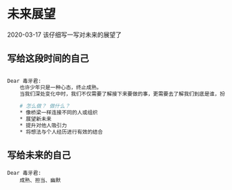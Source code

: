 <!--
 * @Author: DuYa
 * @LastEditors: DuYa
 -->

# 未来展望

2020-03-17 该仔细写一写对未来的展望了

## 写给这段时间的自己

```bash

Dear 毒牙君:
    也许少年只是一种心态，终止成熟。
    当我们深处变化中时，我们不仅需要了解接下来要做的事，更需要去了解我们到底是谁，扮演什么样的角色，这样才能更有效的改变我们自己的风格。

    # 怎么做？ 做什么？
    * 像桥梁一样连接不同的人或组织
    * 展望新未来
    * 提升对他人吸引力
    * 将想法与个人经历进行有效的结合

```

## 写给未来的自己

```
Dear 毒牙君:
    成熟、担当、幽默
```
